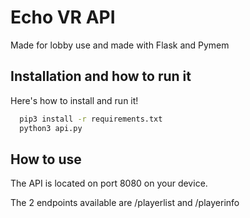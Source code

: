
# Echo VR API

Made for lobby use and made with Flask and Pymem



## Installation and how to run it

Here's how to install and run it!

```bash
  pip3 install -r requirements.txt
  python3 api.py
```


## How to use
The API is located on port 8080 on your device.

The 2 endpoints available are /playerlist and /playerinfo
